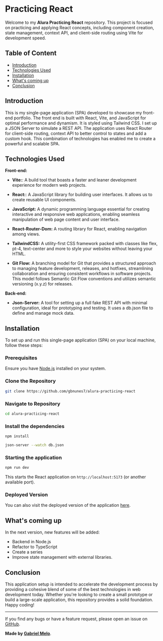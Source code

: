
# Practicing React

Welcome to my **Alura Practicing React** repository. This project is focused on practicing and applying React concepts, including component creation, state management, context API, and client-side routing using Vite for development speed.


## Table of Content

- [Introduction](#introduction)
- [Technologies Used](#technologies-used)
- [Installation](#installation)
- [What's coming up](#whats-coming-up)
- [Conclusion](#conclusion)

## Introduction

This is my single-page application (SPA) developed to showcase my front-end portfolio. The front end is built with React, Vite, and JavaScript for optimal performance and dynamism. It is styled using Tailwind CSS. I set up a JSON Server to simulate a REST API. The application uses React Router for client-side routing, context API to better control to states and add a custom hook. This combination of technologies has enabled me to create a powerful and scalable SPA.
## Technologies Used

**Front-end:** 
- **Vite:**: A build tool that boasts a faster and leaner development experience for modern web projects.

- **React:**: A JavaScript library for building user interfaces. It allows us to create reusable UI components.

- **JavaScript:** A dynamic programming language essential for creating interactive and responsive web applications, enabling seamless manipulation of web page content and user interface.

- **React-Router-Dom:** A routing library for React, enabling navigation among views.

- **TailwindCSS:** A utility-first CSS framework packed with classes like flex, pt-4, text-center and more to style your websites without leaving your HTML.

- **Git Flow:** A branching model for Git that provides a structured approach to managing feature development, releases, and hotfixes, streamlining collaboration and ensuring consistent workflows in software projects. This model follows Semantic Git Flow conventions and utilizes semantic versioning (x.y.z) for releases.


**Back-end:**

- **Json-Server:** A tool for setting up a full fake REST API with minimal configuration, ideal for prototyping and testing. It uses a db.json file to define and manage mock data. 


## Installation

To set up and run this single-page application (SPA) on your local machine, follow these steps:

### Prerequisites

Ensure you have [Node.js](https://nodejs.org/) installed on your system.

### Clone the Repository

```bash
git clone https://github.com/gbnunes7/alura-practicing-react
```

### Navigate to Repository

```bash
cd alura-practicing-react
```

### Install the dependencies

``` bash
npm install

json-server --watch db.json
```

### Starting the application

``` bash
npm run dev
```
This starts the React application on `http://localhost:5173` (or another available port).

### Deployed Version

You can also visit the deployed version of the application [here](https://alura-practicing-react.vercel.app).

## What's coming up

In the next version, new features will be added:

- Backend in Node.js
- Refactor to TypeScript
- Create a series
- Improve state management with external libraries.

## Conclusion

This application setup is intended to accelerate the development process by providing a cohesive blend of some of the best technologies in web development today. Whether you're looking to create a small prototype or build a large-scale application, this repository provides a solid foundation. Happy coding!

---

If you find any bugs or have a feature request, please open an issue on [GitHub](https://github.com/gbnunes7/alura-practicing-react/issues).

**Made by [Gabriel Melo](https://github.com/gbnunes7)**.
